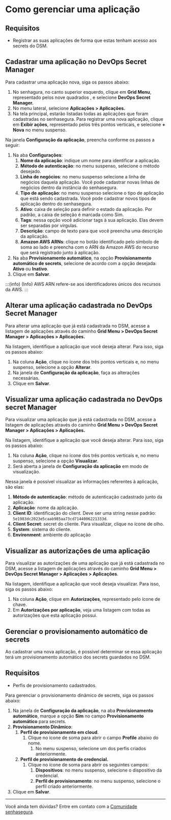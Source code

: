 # Como gerenciar uma aplicação

## Requisitos

* Registrar as suas aplicações de forma que estas tenham acesso aos secrets do DSM.

## Cadastrar uma aplicação no DevOps Secret Manager

Para cadastrar uma aplicação nova, siga os passos abaixo:

1. No senhagura, no canto superior esquerdo, clique em **Grid Menu**, representado pelos nove quadrados , e selecione **DevOps Secret Manager.**
2. No menu lateral, selecione **Aplicações > Aplicações.**
3. Na tela principal, estarão listadas todas as aplicações que foram cadastradas no senhasegura. Para registrar uma nova aplicação, clique em **Exibir ações**, representado pelos três pontos verticais, e selecione **+ Nova** no menu suspenso.

Na janela **Configuração da aplicação**, preencha conforme os passos a seguir:

1. Na aba **Configurações**:
   1. **Nome da aplicação**: indique um nome para identificar a aplicação.
   2. **Método de autenticação**: no menu suspenso, selecione o método desejado.
   3. **Linha de negócios**: no menu suspenso selecione a linha de negócios daquela aplicação. Você pode cadastrar novas linhas de negócios dentro da instância do senhasegura.
   4. **Tipo de aplicação**: no menu suspenso selecione o tipo de aplicação que está sendo cadastrada. Você pode cadastrar novos tipos de aplicação dentro do senhasegura.
   5. **Ativo**: caixa de seleção para definir o estado da aplicação. Por padrão, a caixa de seleção é marcada como Sim.
   6. **Tags**: nessa opção você adicionar tags à sua aplicação. Elas devem ser separadas por vírgulas.
   7. **Descrição**: campo de texto para que você preencha uma descrição da aplicação.
   8. **Amazon AWS ARNs**: clique no botão identificado pelo símbolo de soma ao lado e preencha com o ARN da Amazon AWS do recurso que será registrado junto à aplicação.
2. Na aba **Provisionamento automático**, na opção **Provisionamento automático de secrets**, selecione de acordo com a opção desejada: **Ativo** ou **Inativo**.
3. Clique em **Salvar**.

:::(info) (Info)
AWS ARN refere-se aos identificadores únicos dos recursos da AWS.
:::

## Alterar uma aplicação cadastrada no DevOps Secret Manager

Para alterar uma aplicação que já está cadastrada no DSM, acesse a listagem de aplicações através do caminho **Grid Menu > DevOps Secret Manager > Aplicações > Aplicações.**

Na listagem, identifique a aplicação que você deseja alterar. Para isso, siga os passos abaixo:

1. Na coluna **Ação**, clique no ícone dos três pontos verticais e, no menu suspenso, selecione a opção **Alterar**.
2. Na janela de **Configuração da aplicação**, faça as alterações necessárias.
3. Clique em **Salvar**.

## Visualizar uma aplicação cadastrada no DevOps secret Manager

Para visualizar uma aplicação que já está cadastrada no DSM, acesse a listagem de aplicações através do caminho **Grid Menu > DevOps Secret Manager > Aplicações > Aplicações.**

Na listagem, identifique a aplicação que você deseja alterar. Para isso, siga os passos abaixo:

1. Na coluna **Ação**, clique no ícone dos três pontos verticais e, no menu suspenso, selecione a opção **Visualizar**.
2. Será aberta a janela de **Configuração da aplicação** em modo de visualização.

Nessa janela é possível visualizar as informações referentes à aplicação, são elas:

1. **Método de autenticação**: método de autenticação cadastrado junto da aplicação.
2. **Aplicação**: nome da aplicação.
3. **Client ID**: identificação do client. Deve ser uma string nesse padrão: `5e1983dc2023e5caab985aa73cd7144006221333d`.
4. **Client Secret**: secret do cliente. Para visualizar, clique no ícone de olho.
5. **System**: sistema do cliente.
6. **Environment**: ambiente do aplicação

## Visualizar as autorizações de uma aplicação

Para visualizar as autorizações de uma aplicação que já está cadastrada no DSM, acesse a listagem de aplicações através do caminho **Grid Menu > DevOps Secret Manager > Aplicações > Aplicações**.

Na listagem, identifique a aplicação que você deseja visualizar. Para isso, siga os passos abaixo:

1. Na coluna **Ação**, clique em **Autorizações**, representado pelo ícone de chave.
2. Em **Autorizações por aplicação**, veja uma  listagem com todas as autorizações que esta aplicação possui.

## Gerenciar o provisionamento automático de secrets

Ao cadastrar uma nova aplicação, é possível determinar se essa aplicação terá um provisionamento automático dos secrets guardados no DSM.

## Requisitos

* Perfis de provisionamento cadastrados.

Para gerenciar o provisionamento dinâmico de secrets, siga os passos abaixo:

1. Na janela de **Configuração da aplicação**, na aba **Provisionamento automático**, marque a opção **Sim** no campo **Provisionamento automático** para secrets.
2. **Provisionamento Dinâmico**:
   1. **Perfil de provisionamento em cloud**.
      1. Clique no ícone de soma para abrir o campo **Profile** abaixo do nome.
         1. No menu suspenso, selecione um dos perfis criados anteriormente.
   2. **Perfil de provisionamento de credencial.**
      1. Clique no ícone de soma para abrir os seguintes campos:
         1. **Dispositivos**: no menu suspenso, selecione o dispositivo da credencial.
         2. **Perfil de provisionamento**: no menu suspenso, selecione o perfil criado anteriormente.
3. Clique em **Salvar**.

---

Você ainda tem dúvidas? Entre em contato com a [Comunidade senhasegura](https://community.senhasegura.io/).